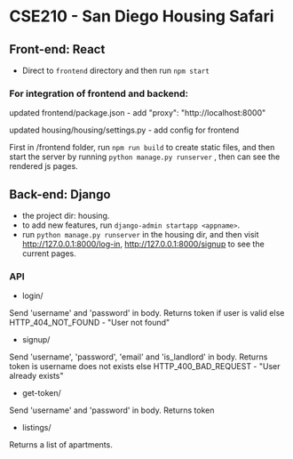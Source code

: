 # CSE210 - San Diego Housing Safari

## Front-end: React

* Direct to `frontend` directory and then run `npm start`

### For integration of frontend and backend: 

updated frontend/package.json - add "proxy": "http://localhost:8000"

updated housing/housing/settings.py - add config for frontend 

First in /frontend folder, run `npm run build` to create static files, and then start the server by running `python manage.py runserver` , then can see the rendered js pages. 



## Back-end: Django
* the project dir: housing. 
* to add new features, run `django-admin startapp <appname>`. 
* run `python manage.py runserver` in the housing dir, and then visit http://127.0.0.1:8000/log-in, http://127.0.0.1:8000/signup to see the current pages. 

### API
* login/

Send 'username' and 'password' in body. Returns token if user is valid else HTTP_404_NOT_FOUND - "User not found"

* signup/

Send 'username', 'password', 'email' and 'is_landlord' in body. Returns token is username does not exists else HTTP_400_BAD_REQUEST - "User already exists"

* get-token/

Send 'username' and 'password' in body. Returns token

* listings/

Returns a list of apartments. 


